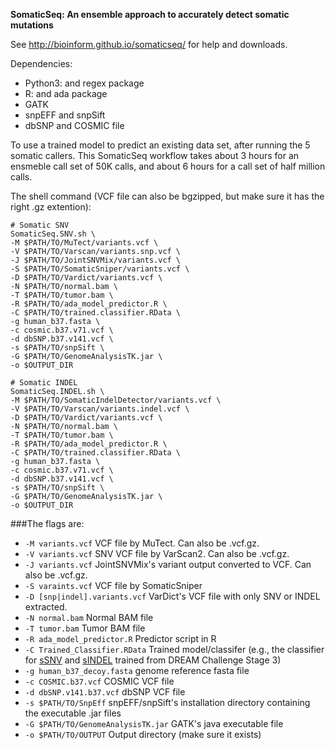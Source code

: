 <b>SomaticSeq: An ensemble approach to accurately detect somatic mutations</b>

See http://bioinform.github.io/somaticseq/ for help and downloads. 

Dependencies:
* Python3: and regex package
* R: and ada package
* GATK
* snpEFF and snpSift
* dbSNP and COSMIC file


To use a trained model to predict an existing data set, after running the 5 somatic callers. 
This SomaticSeq workflow takes about 3 hours for an ensmeble call set of 50K calls, and about 6 hours for a call set of half million calls. 

The shell command (VCF file can also be bgzipped, but make sure it has the right .gz extention):
```
# Somatic SNV
SomaticSeq.SNV.sh \
-M $PATH/TO/MuTect/variants.vcf \
-V $PATH/TO/Varscan/variants.snp.vcf \
-J $PATH/TO/JointSNVMix/variants.vcf \
-S $PATH/TO/SomaticSniper/variants.vcf \
-D $PATH/TO/Vardict/variants.vcf \
-N $PATH/TO/normal.bam \
-T $PATH/TO/tumor.bam \
-R $PATH/TO/ada_model_predictor.R \
-C $PATH/TO/trained.classifier.RData \
-g human_b37.fasta \
-c cosmic.b37.v71.vcf \
-d dbSNP.b37.v141.vcf \
-s $PATH/TO/snpSift \
-G $PATH/TO/GenomeAnalysisTK.jar \
-o $OUTPUT_DIR

# Somatic INDEL
SomaticSeq.INDEL.sh \
-M $PATH/TO/SomaticIndelDetector/variants.vcf \
-V $PATH/TO/Varscan/variants.indel.vcf \
-D $PATH/TO/Vardict/variants.vcf \
-N $PATH/TO/normal.bam \
-T $PATH/TO/tumor.bam \
-R $PATH/TO/ada_model_predictor.R \
-C $PATH/TO/trained.classifier.RData \
-g human_b37.fasta \
-c cosmic.b37.v71.vcf \
-d dbSNP.b37.v141.vcf \
-s $PATH/TO/snpSift \
-G $PATH/TO/GenomeAnalysisTK.jar \
-o $OUTPUT_DIR
```

###The flags are:

- `-M variants.vcf`
    VCF file by MuTect. Can also be .vcf.gz.
- `-V variants.vcf`
    SNV VCF file by VarScan2. Can also be .vcf.gz.
- `-J variants.vcf`
    JointSNVMix's variant output converted to VCF. Can also be .vcf.gz.
- `-S varaints.vcf` 
    VCF file by SomaticSniper
- `-D [snp|indel].variants.vcf` 
    VarDict's VCF file with only SNV or INDEL extracted.
- `-N normal.bam` 
    Normal BAM file
- `-T tumor.bam` 
    Tumor BAM file
- `-R ada_model_predictor.R` 
    Predictor script in R
- `-C Trained_Classifier.RData` 
    Trained model/classifer (e.g., the classifier for [sSNV](https://drive.google.com/open?id=0B9pfRlnkG-Z7QWdPVzZOWm5zbUU) and [sINDEL](https://drive.google.com/open?id=0B9pfRlnkG-Z7THRzcFZoaDBpdUE) trained from DREAM Challenge Stage 3)
- `-g human_b37_decoy.fasta` 
    genome reference fasta file
- `-c COSMIC.b37.vcf`
    COSMIC VCF file
- `-d dbSNP.v141.b37.vcf`
    dbSNP VCF file
- `-s $PATH/TO/SnpEff`
    snpEFF/snpSift's installation directory containing the executable .jar files
- `-G $PATH/TO/GenomeAnalysisTK.jar`
    GATK's java executable file
- `-o $PATH/TO/OUTPUT` 
    Output directory (make sure it exists)
